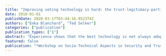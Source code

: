 ```yaml
---
title: "Improving voting technology is hard: the trust-legitimacy-participation loop and related problems"
date: 2018-01-01
publishDate: 2020-03-17T03:44:16.952374Z
authors: ["Enka Blanchard", "Ted Selker"]
categories: ["publication"]
publication_types: ["1"]
abstract: "Experience shows that the best technology is not always adopted. In the security arena no technology has to stand a harder challenge or has higher consequences for changing society by failure than voting technology. Best technology in voting is defined by accuracy, security, and integrity. But trust prescribes what technology we use. In practice, voting technology choices are driven by what people are politically comfortable with or by initiatives administrators can take trying out technology someone has made for them. This paper analyses how this kind of \"trust\" plays out: its influencers and consequences, such as a negative trust-legitimacy-participation- incentive loop. The paper then formalises problems that developers of improved systems face. The analysis is underscored by example, especially drawing from issues faced by a recent experiment on the implementation of multiple voting systems in parallel."
featured: false
publication: "*Workshop on Socio-Technical Aspects in Security and Trust -- STAST*"
---
```



